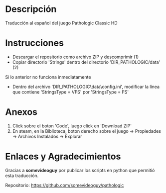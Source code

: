 # Descripción
Traducción al español del juego Pathologic Classic HD

# Instrucciones
- Descargar el repositorio como archivo ZIP y descomprimir (1)
- Copiar directorio 'Strings' dentro del directorio 'DIR_PATHOLOGIC/data' (2)

Si lo anterior no funciona inmediatamente
- Dentro del archivo 'DIR_PATHOLOGIC\data\config.ini', modificar la línea que contiene 'StringsType = VFS' por 'StringsType = FS'

# Anexos
1. Click sobre el boton 'Code', luego click en 'Download ZIP'
2. En steam, en la Biblioteca, boton derecho sobre el juego -> Propiedades -> Archivos Instalados -> Explorar

# Enlaces y Agradecimientos
Gracias a **somevideoguy** por publicar los scripts en python que permitió esta traducción.

Repositorio: https://github.com/somevideoguy/pathologic
